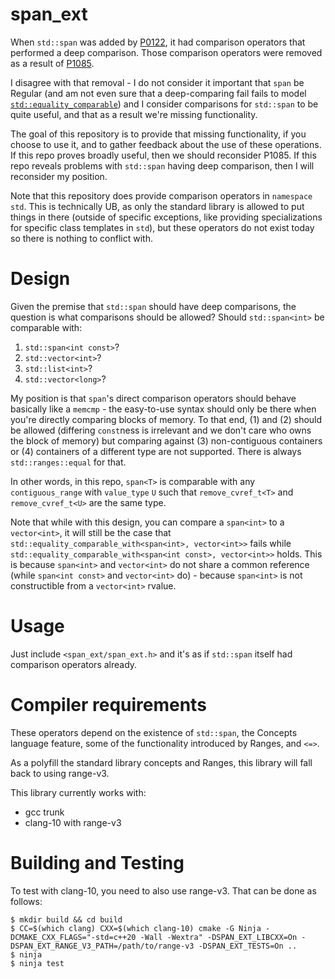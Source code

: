 # span_ext

When `std::span` was added by [P0122](https://wg21.link/p0122), it had comparison
operators that performed a deep comparison. Those comparison operators were
removed as a result of [P1085](https://wg21.link/p1085).

I disagree with that removal - I do not consider it important that `span`
be Regular (and am not even sure that a deep-comparing fail fails to model
[`std::equality_comparable`](http://eel.is/c++draft/concept.equalitycomparable))
and I consider comparisons for `std::span` to be quite useful, and that as a
result we're missing functionality.

The goal of this repository is to provide that missing functionality, if you
choose to use it, and to gather feedback about the use of these operations.
If this repo proves broadly useful, then we should reconsider P1085. If this
repo reveals problems with `std::span` having deep comparison, then I will
reconsider my position.

Note that this repository does provide comparison operators in `namespace std`.
This is technically UB, as only the standard library is allowed to put things
in there (outside of specific exceptions, like providing specializations for
specific class templates in `std`), but these operators do not exist today so
there is nothing to conflict with.

# Design

Given the premise that `std::span` should have deep comparisons, the question
is what comparisons should be allowed? Should `std::span<int>` be comparable
with:

1. `std::span<int const>`?
2. `std::vector<int>`?
3. `std::list<int>`?
4. `std::vector<long>`?

My position is that `span`'s direct comparison operators should behave basically
like a `memcmp` - the easy-to-use syntax should only be there when you're
directly comparing blocks of memory. To that end, (1) and (2) should be allowed
(differing `const`ness is irrelevant and we don't care who owns the block of
memory) but comparing against (3) non-contiguous containers or (4) containers
of a different type are not supported. There is always `std::ranges::equal` for
that.

In other words, in this repo,
`span<T>` is comparable with any `contiguous_range` with
`value_type` `U` such that `remove_cvref_t<T>` and `remove_cvref_t<U>` are the
same type.

Note that while with this design, you can compare a `span<int>` to a `vector<int>`,
it will still be the case that `std::equality_comparable_with<span<int>, vector<int>>`
fails while `std::equality_comparable_with<span<int const>, vector<int>>` holds.
This is because `span<int>` and `vector<int>` do not share a common reference
(while `span<int const>` and `vector<int>` do) - because `span<int>` is not
constructible from a `vector<int>` rvalue.

# Usage

Just include `<span_ext/span_ext.h>` and it's as if `std::span` itself had
comparison operators already.

# Compiler requirements

These operators depend on the existence of `std::span`, the Concepts language
feature, some of the functionality introduced by Ranges, and `<=>`.

As a polyfill the standard library concepts and Ranges, this library will
fall back to using range-v3.

This library currently works with:

- gcc trunk
- clang-10 with range-v3

# Building and Testing

To test with clang-10, you need to also use range-v3. That can be done as follows:

```
$ mkdir build && cd build
$ CC=$(which clang) CXX=$(which clang-10) cmake -G Ninja -DCMAKE_CXX_FLAGS="-std=c++20 -Wall -Wextra" -DSPAN_EXT_LIBCXX=On -DSPAN_EXT_RANGE_V3_PATH=/path/to/range-v3 -DSPAN_EXT_TESTS=On ..
$ ninja
$ ninja test
```

